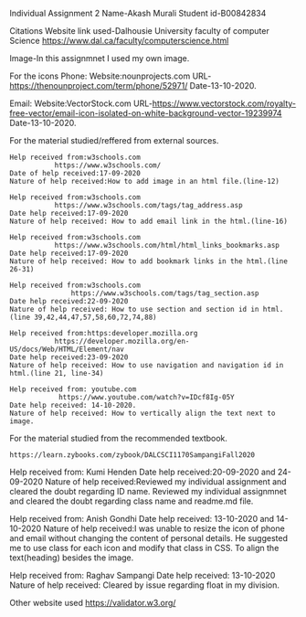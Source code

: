 Individual Assignment 2
Name-Akash Murali
Student id-B00842834


Citations
Website link used-Dalhousie University faculty of computer Science
https://www.dal.ca/faculty/computerscience.html

Image-In this assignmnet I used my own image.

For the icons
Phone:
Website:nounprojects.com 
URL-https://thenounproject.com/term/phone/52971/
Date-13-10-2020.

Email:
Website:VectorStock.com 
URL-https://www.vectorstock.com/royalty-free-vector/email-icon-isolated-on-white-background-vector-19239974
Date-13-10-2020.

For the material studied/reffered from external sources.

	Help received from:w3schools.com
			   https://www.w3schools.com/
	Date of help received:17-09-2020
	Nature of help received:How to add image in an html file.(line-12)

	Help received from:w3schools.com
			   https://www.w3schools.com/tags/tag_address.asp
	Date help received:17-09-2020
	Nature of help received: How to add email link in the html.(line-16)

	Help received from:w3schools.com
			   https://www.w3schools.com/html/html_links_bookmarks.asp
	Date help received:17-09-2020
	Nature of help received: How to add bookmark links in the html.(line 26-31)

	Help received from:w3schools.com
		           https://www.w3schools.com/tags/tag_section.asp
	Date help received:22-09-2020
	Nature of help received: How to use section and section id in html.(line 39,42,44,47,57,58,60,72,74,88)

    Help received from:https:developer.mozilla.org
			   https://developer.mozilla.org/en-US/docs/Web/HTML/Element/nav
	Date help received:23-09-2020
	Nature of help received: How to use navigation and navigation id in html.(line 21, line-34)

	Help received from: youtube.com
				https://www.youtube.com/watch?v=IDcf8Ig-05Y
	Date help received: 14-10-2020.
	Nature of help received: How to vertically align the text next to image.


For the material studied from the recommended textbook.

	https://learn.zybooks.com/zybook/DALCSCI1170SampangiFall2020

Help received from: Kumi Henden
Date help received:20-09-2020 and 24-09-2020
Nature of help received:Reviewed my individual assignment and cleared the doubt regarding ID name. 
			Reviewed my individual assignmnet and cleared the doubt regarding class name and readme.md file.

Help received from: Anish Gondhi
Date help received: 13-10-2020 and 14-10-2020
Nature of help received:I was unable to resize the icon of phone and email without changing the content of personal details.
						He suggested me to use class for each icon and modify that class in CSS.
						To align the text(heading) besides the image.

Help received from: Raghav Sampangi
Date help received: 13-10-2020
Nature of help received: Cleared by issue regarding float in my division.									

Other website used
https://validator.w3.org/

